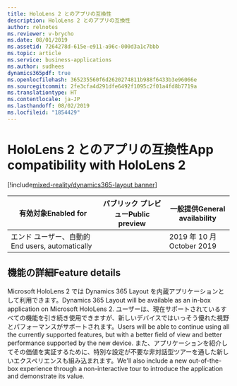 ```yaml
---
title: HoloLens 2 とのアプリの互換性
description: HoloLens 2 とのアプリの互換性
author: relnotes
ms.reviewer: v-brycho
ms.date: 08/01/2019
ms.assetid: 7264278d-615e-e911-a96c-000d3a1c7bbb
ms.topic: article
ms.service: business-applications
ms.author: sudhees
dynamics365pdf: true
ms.openlocfilehash: 365235560f6d2620274811b988f6433b3e96066e
ms.sourcegitcommit: 2fe3cfa4d291dfe6492f1095c2f01a4fd8b7719a
ms.translationtype: HT
ms.contentlocale: ja-JP
ms.lasthandoff: 08/02/2019
ms.locfileid: "1854429"
---
```

# <a name="app-compatibility-with-hololens-2"></a><span data-ttu-id="6cdd1-103">HoloLens 2 とのアプリの互換性</span><span class="sxs-lookup"><span data-stu-id="6cdd1-103">App compatibility with HoloLens 2</span></span>
[!include[mixed-reality/dynamics365-layout banner](../includes/mixed-reality/dynamics365-layout.md)]

| <span data-ttu-id="6cdd1-104">有効対象</span><span class="sxs-lookup"><span data-stu-id="6cdd1-104">Enabled for</span></span>    |  <span data-ttu-id="6cdd1-105">パブリック プレビュー</span><span class="sxs-lookup"><span data-stu-id="6cdd1-105">Public preview</span></span> | <span data-ttu-id="6cdd1-106">一般提供</span><span class="sxs-lookup"><span data-stu-id="6cdd1-106">General availability</span></span> | 
| ---------- | ---------- |---------- |
|<span data-ttu-id="6cdd1-107">エンド ユーザー、自動的</span><span class="sxs-lookup"><span data-stu-id="6cdd1-107">End users, automatically</span></span>|| <span data-ttu-id="6cdd1-108">2019 年 10 月</span><span class="sxs-lookup"><span data-stu-id="6cdd1-108">October 2019</span></span>|






## <a name="feature-details"></a><span data-ttu-id="6cdd1-109">機能の詳細</span><span class="sxs-lookup"><span data-stu-id="6cdd1-109">Feature details</span></span>
<!--feature detail start -->
<span data-ttu-id="6cdd1-110">Microsoft HoloLens 2 では Dynamics 365 Layout を内蔵アプリケーションとして利用できます。</span><span class="sxs-lookup"><span data-stu-id="6cdd1-110">Dynamics 365 Layout will be available as an in-box application on Microsoft HoloLens 2.</span></span> <span data-ttu-id="6cdd1-111">ユーザーは、現在サポートされているすべての機能を引き続き使用できますが、新しいデバイスではいっそう優れた視野とパフォーマンスがサポートされます。</span><span class="sxs-lookup"><span data-stu-id="6cdd1-111">Users will be able to continue using all the currently supported features, but with a better field of view and better performance supported by the new device.</span></span> <span data-ttu-id="6cdd1-112">また、アプリケーションを紹介してその価値を実証するために、特別な設定が不要な非対話型ツアーを通した新しいエクスペリエンスも組み込まれます。</span><span class="sxs-lookup"><span data-stu-id="6cdd1-112">We'll also include a new out-of-the-box experience through a non-interactive tour to introduce the application and demonstrate its value.</span></span>
<!--feature detail end -->











